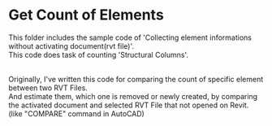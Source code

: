 <H1>Get Count of Elements</H1>
This folder includes the sample code of 'Collecting element informations without activating document(rvt file)'.<br/>
This code does task of counting 'Structural Columns'.<br/><br/>

Originally, I've written this code for comparing the count of specific element between two RVT Files.<br/>
And estimate them, which one is removed or newly created, by comparing the activated document and selected RVT File that not opened on Revit.
(like "COMPARE" command in AutoCAD)

